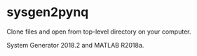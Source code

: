 # sysgen2pynq

Clone files and open from top-level directory on your computer.

System Generator 2018.2 and MATLAB R2018a.
